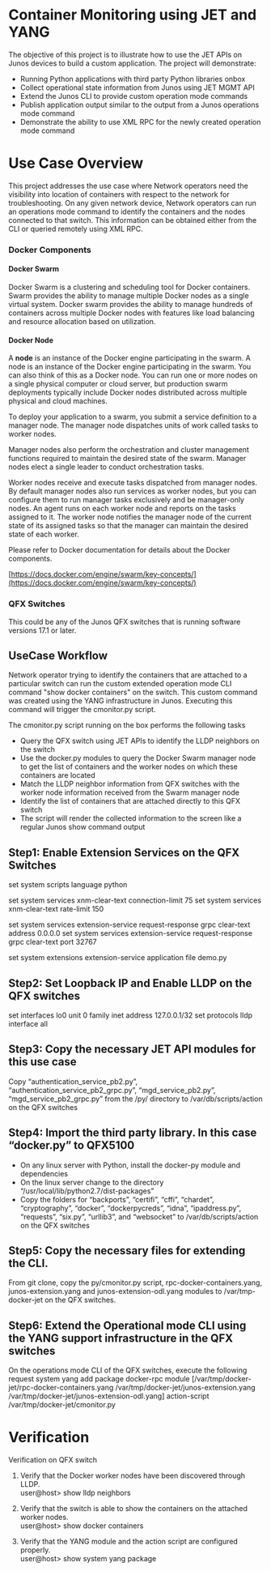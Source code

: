 # Container Monitoring using JET and YANG

The objective of this project is to illustrate how to use the JET APIs on Junos devices to build a custom application. The project will demonstrate:

- Running Python applications with third party Python libraries onbox
- Collect operational state information from Junos using JET MGMT API
- Extend the Junos CLI to provide custom operation mode commands
- Publish application output similar to the output from a Junos operations mode command
- Demonstrate the ability to use XML RPC for the newly created operation mode command

# Use Case Overview

This project addresses the use case where Network operators need the visibility into location of containers with respect to the network for troubleshooting. On any given network device, Network operators can run an operations mode command to identify the containers and the nodes connected to that switch. This information can be obtained either from the CLI or queried remotely using XML RPC.

### Docker Components

#### Docker Swarm

Docker Swarm is a clustering and scheduling tool for Docker containers. Swarm provides the ability to manage multiple Docker nodes as a single virtual system. Docker swarm provides the ability to manage hundreds of containers across multiple Docker nodes with features like load balancing and resource allocation based on utilization.

#### Docker Node

A **node** is an instance of the Docker engine participating in the swarm. A node is an instance of the Docker engine participating in the swarm. You can also think of this as a Docker node. You can run one or more nodes on a single physical computer or cloud server, but production swarm deployments typically include Docker nodes distributed across multiple physical and cloud machines.

To deploy your application to a swarm, you submit a service definition to a manager node. The manager node dispatches units of work called tasks to worker nodes.

Manager nodes also perform the orchestration and cluster management functions required to maintain the desired state of the swarm. Manager nodes elect a single leader to conduct orchestration tasks.

Worker nodes receive and execute tasks dispatched from manager nodes. By default manager nodes also run services as worker nodes, but you can configure them to run manager tasks exclusively and be manager-only nodes. An agent runs on each worker node and reports on the tasks assigned to it. The worker node notifies the manager node of the current state of its assigned tasks so that the manager can maintain the desired state of each worker.

Please refer to Docker documentation for details about the Docker components.

[https://docs.docker.com/engine/swarm/key-concepts/](https://docs.docker.com/engine/swarm/key-concepts/)



### QFX Switches

This could be any of the Junos QFX switches that is running software versions 17.1 or later.

## UseCase Workflow

Network operator trying to identify the containers that are attached to a particular switch can run the custom extended operation mode CLI command &quot;show docker containers&quot; on the switch. This custom command was created using the YANG infrastructure in Junos. Executing this command will trigger the cmonitor.py script.

The cmonitor.py script running on the box performs the following tasks

- Query the QFX switch using JET APIs to identify the LLDP neighbors on the switch
- Use the docker.py modules to query the Docker Swarm manager node to get the list of containers and the worker nodes on which these containers are located
- Match the LLDP neighbor information from QFX switches with the worker node information received from the Swarm manager node
- Identify the list of containers that are attached directly to this QFX switch
- The script will render the collected information to the screen like a regular Junos show command output

## Step1: Enable Extension Services on the QFX Switches
set system scripts language python

set system services xnm-clear-text connection-limit 75
set system services xnm-clear-text rate-limit 150

set system services extension-service request-response grpc clear-text address 0.0.0.0
set system services extension-service request-response grpc clear-text port 32767

set system extensions extension-service application file demo.py

## Step2: Set Loopback IP and Enable LLDP on the QFX switches
set interfaces lo0 unit 0 family inet address 127.0.0.1/32
set protocols lldp interface all

## Step3: Copy the necessary JET API modules for this use case
Copy “authentication_service_pb2.py”, “authentication_service_pb2_grpc.py”, “mgd_service_pb2.py”, “mgd_service_pb2_grpc.py” from the /py/ directory to /var/db/scripts/action on the QFX switches

## Step4: Import the third party library. In this case “docker.py” to QFX5100
-	On any linux server with Python, install the docker-py module and dependencies 
-	On the linux server change to the directory “/usr/local/lib/python2.7/dist-packages”
-	Copy the folders for “backports”, “certifi”, “cffi”, “chardet”, “cryptography”, “docker”, “dockerpycreds”, “idna”, “ipaddress.py”, “requests”, “six.py”, “urllib3”, and “websocket” to /var/db/scripts/action on the QFX switches

## Step5: Copy the necessary files for extending the CLI.
From git clone, copy the py/cmonitor.py script, rpc-docker-containers.yang, junos-extension.yang and junos-extension-odl.yang modules to /var/tmp-docker-jet on the QFX switches.


## Step6: Extend the Operational mode CLI using the YANG support infrastructure in the QFX switches
On the operations mode CLI of the QFX switches, execute the following  
request system yang add package docker-rpc module [/var/tmp/docker-jet/rpc-docker-containers.yang /var/tmp/docker-jet/junos-extension.yang /var/tmp/docker-jet/junos-extension-odl.yang] action-script /var/tmp/docker-jet/cmonitor.py

# Verification
Verification on QFX switch
1.	Verify that the Docker worker nodes have been discovered through LLDP.  
user@host> show lldp neighbors  

2.	Verify that the switch is able to show the containers on the attached worker nodes.  
user@host> show docker containers 

3.	Verify that the YANG module and the action script are configured properly.  
user@host> show system yang package 


